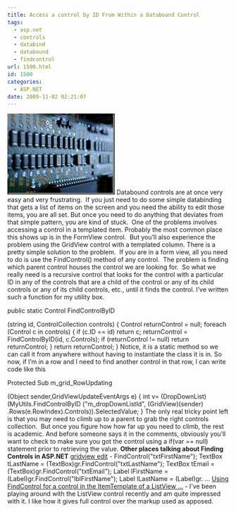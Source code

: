 ```yaml
---
title: Access a control by ID From Within a Databound Control
tags:
  - asp.net
  - controls
  - databind
  - databound
  - findcontrol
url: 1500.html
id: 1500
categories:
  - ASP.NET
date: 2009-11-02 02:21:07
---
```


![back-041](/uploads/2009/11/back041.jpg "back-041") Databound controls are at once very easy and very frustrating.  If you just need to do some simple databinding that gets a list of items on the screen and you need the ability to edit those items, you are all set. But once you need to do anything that deviates from that simple pattern, you are kind of stuck.  One of the problems involves accessing a control in a templated item.  Probably the most common place this shows up is in the FormView control.  But you’ll also experience the problem using the GridView control with a templated column. There is a pretty simple solution to the problem.  If you are in a form view, all you need to do is use the FindControl() method of any control.  The problem is finding which parent control houses the control we are looking for.  So what we really need is a recursive control that looks for the control with a particular ID in any of the controls that are a child of the control or any of its child controls or any of its child controls, etc., until it finds the control. I’ve written such a function for my utility box.

public static Control FindControlByID

(string id, ControlCollection controls) { Control returnControl = null; foreach (Control c in controls) { if (c.ID == id) return c; returnControl = FindControlByID(id, c.Controls); if (returnControl != null) return returnControl; } return returnControl; } Notice, it is a static method so we can call it from anywhere without having to instantiate the class it is in. So now, if I’m in a row and I need to find another control in that row, I can write code like this

Protected Sub m\_grid\_RowUpdating

(Object sender,GridViewUpdateEventArgs e) { int v= (DropDownList)(MyUtils.FindControlByID ("m_dropDownListId", (GridView)(sender) .Rows(e.RowIndex).Controls)).SelectedValue; } The only real tricky point left is that you may need to climb up to a parent to grab the right controls collection.  But once you figure how how far up you need to climb, the rest is academic. And before someone says it in the comments, obviously you’ll want to check to make sure you got the control using a if(var == null) statement prior to retrieving the value. **Other places talking about Finding Controls in ASP.NET** [gridview edit](//www.revenmerchantservices.com/post.aspx?id=b33bf4ef-3420-4013-8a45-4788285138bf) \- FindControl("txtFirstName"); TextBox tLastName = (TextBox)gr.FindControl("txtLastName"); TextBox tEmail = (TextBox)gr.FindControl("txtEmail"); Label lFirstName = (Label)gr.FindControl("lblFirstName"); Label lLastName = (Label)gr. ... [Using FindControl for a control in the ItemTemplate of a ListView ...](//www.joe-stevens.com/2009/09/18/using-findcontrol-for-a-control-in-the-itemtemplate-of-a-listview/) \- I've been playing around with the ListView control recently and am quite impressed with it. I like how it gives full control over the markup used as apposed.
